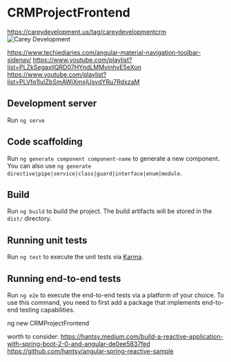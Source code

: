 # CRMProjectFrontend
https://careydevelopment.us/tag/careydevelopmentcrm
![Carey Development](http://careydevelopment.us/img/branding/careydevelopment-logo-sm.png)

https://www.techiediaries.com/angular-material-navigation-toolbar-sidenav/
https://www.youtube.com/playlist?list=PLZkSegaxllQRD07HYndLMMvinhvE5eXon
https://www.youtube.com/playlist?list=PLVfq1luIZbSmAWiXmsjUsvdYRu7RdxzaM

## Development server
Run `ng serve` 

## Code scaffolding
Run `ng generate component component-name` to generate a new component. You can also use `ng generate directive|pipe|service|class|guard|interface|enum|module`.

## Build
Run `ng build` to build the project. The build artifacts will be stored in the `dist/` directory.

## Running unit tests
Run `ng test` to execute the unit tests via [Karma](https://karma-runner.github.io).

## Running end-to-end tests
Run `ng e2e` to execute the end-to-end tests via a platform of your choice. To use this command, you need to first add a package that implements end-to-end testing capabilities.

ng new CRMProjectFrontend

worth to consider:
https://hantsy.medium.com/build-a-reactive-application-with-spring-boot-2-0-and-angular-de0ee5837fed
https://github.com/hantsy/angular-spring-reactive-sample